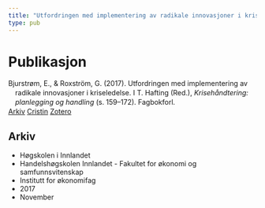 ```yaml
---
title: "Utfordringen med implementering av radikale innovasjoner i kriseledelse"
type: pub
---
```

<h1>Publikasjon</h1>
<article id="csl-bib-container-MXN2IGZM" class="csl-bib-container">
  <div class="csl-bib-body" style="line-height: 1.35; padding-left: 1em; text-indent:-1em;">
  <div class="csl-entry">Bjurstr&#xF8;m, E., &amp; Roxstr&#xF6;m, G. (2017). Utfordringen med implementering av radikale innovasjoner i kriseledelse. I T. Hafting (Red.), <i>Kriseh&#xE5;ndtering: planlegging og handling</i> (s. 159&#x2013;172). Fagbokforl.</div>
</div>
  <div class="csl-bib-buttons">
    <a href="#taxonomy-article-MXN2IGZM" class="csl-bib-button">Arkiv</a>
    <a href="https://app.cristin.no/results/show.jsf?id=1514284" alt="Cristin URL" class="csl-bib-button">Cristin</a>
    <a href="http://zotero.org/groups/5022929/items/MXN2IGZM" alt="Zotero URL" class="csl-bib-button">Zotero</a>
  </div>
  <div id="csl-bib-meta-container-MXN2IGZM"></div>
</article>
<div id="csl-bib-meta-MXN2IGZM" class="csl-bib-meta">
  <article id="taxonomy-article-MXN2IGZM" class="taxonomy-article">
    <h1>Arkiv</h1>
    <ul>
      <li>Høgskolen i Innlandet</li>
      <li>Handelshøgskolen Innlandet - Fakultet for økonomi og samfunnsvitenskap</li>
      <li>Institutt for økonomifag</li>
      <li>2017</li>
      <li>November</li>
    </ul>
  </article>
</div>
